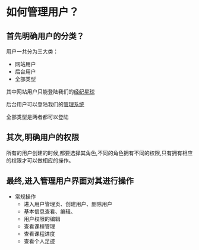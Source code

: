 # 如何管理用户？


## 首先明确用户的分类？

用户一共分为三大类：

* 网站用户
* 后台用户
* 全部类型

其中网站用户只能登陆我们的[经纪星球](https://panda-pc.chinacloudsites.cn/)

后台用户可以登陆我们的[管理系统](https://panda-admin-dev.chinacloudsites.cn/)


全部类型是两者都可以登陆

## 其次,明确用户的权限

所有的用户创建的时候,都要选择其角色,不同的角色拥有不同的权限,只有拥有相应的权限才可以做相应的操作。

## 最终,进入管理用户界面对其进行操作

* 常规操作
  * 进入用户管理页、创建用户、删除用户
  * 基本信息查看、编辑、
  * 用户权限的编辑
  * 查看课程管理
  * 查看课程进度
  * 查看个人足迹